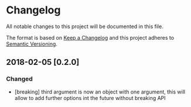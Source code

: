 # Changelog
All notable changes to this project will be documented in this file.

The format is based on [Keep a Changelog](http://keepachangelog.com/en/1.0.0/)
and this project adheres to [Semantic Versioning](http://semver.org/spec/v2.0.0.html).

## 2018-02-05 [0.2.0]

### Changed
- [breaking] third argument is now an object with one argument, this will allow to add further options int the future without breaking API
